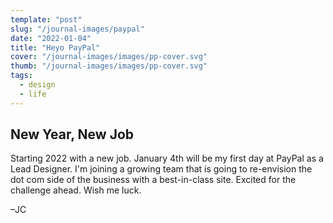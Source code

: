 ```yaml
---
template: "post"
slug: "/journal-images/paypal"
date: "2022-01-04"
title: "Heyo PayPal"
cover: "/journal-images/images/pp-cover.svg"
thumb: "/journal-images/images/pp-cover.svg"
tags:
  - design
  - life
---
```


## New Year, New Job

Starting 2022 with a new job. January 4th will be my first day at PayPal as a Lead Designer. I'm joining a growing team that is going to re-envision the dot com side of the business with a best-in-class site. Excited for the challenge ahead. Wish me luck.

–JC
